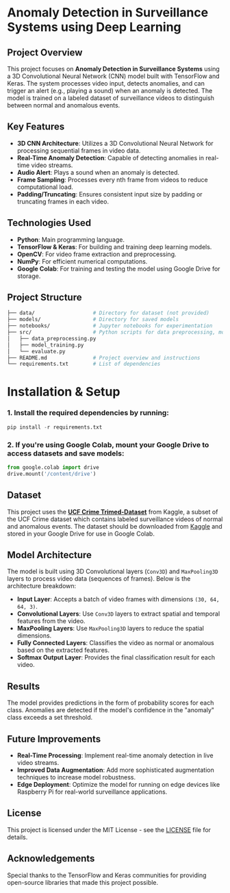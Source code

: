 # Anomaly Detection in Surveillance Systems using Deep Learning

## Project Overview
This project focuses on **Anomaly Detection in Surveillance Systems** using a 3D Convolutional Neural Network (CNN) model built with TensorFlow and Keras. The system processes video input, detects anomalies, and can trigger an alert (e.g., playing a sound) when an anomaly is detected. The model is trained on a labeled dataset of surveillance videos to distinguish between normal and anomalous events.

## Key Features
- **3D CNN Architecture**: Utilizes a 3D Convolutional Neural Network for processing sequential frames in video data.
- **Real-Time Anomaly Detection**: Capable of detecting anomalies in real-time video streams.
- **Audio Alert**: Plays a sound when an anomaly is detected.
- **Frame Sampling**: Processes every nth frame from videos to reduce computational load.
- **Padding/Truncating**: Ensures consistent input size by padding or truncating frames in each video.

## Technologies Used
- **Python**: Main programming language.
- **TensorFlow & Keras**: For building and training deep learning models.
- **OpenCV**: For video frame extraction and preprocessing.
- **NumPy**: For efficient numerical computations.
- **Google Colab**: For training and testing the model using Google Drive for storage.

## Project Structure
```bash
├── data/                   # Directory for dataset (not provided)
├── models/                 # Directory for saved models
├── notebooks/              # Jupyter notebooks for experimentation
├── src/                    # Python scripts for data preprocessing, model, and evaluation
│   ├── data_preprocessing.py
│   ├── model_training.py
│   └── evaluate.py
├── README.md               # Project overview and instructions
└── requirements.txt        # List of dependencies
```
# Installation & Setup

### 1. Install the required dependencies by running:
```python
pip install -r requirements.txt
```

### 2. If you're using Google Colab, mount your Google Drive to access datasets and save models:
```python
from google.colab import drive
drive.mount('/content/drive')
```
## Dataset
This project uses the **[UCF Crime Trimed-Dataset](https://www.kaggle.com/datasets/lokesh2610/trim-data)** from Kaggle, a subset of the UCF Crime dataset which contains labeled surveillance videos of normal and anomalous events. The dataset should be downloaded from [Kaggle](https://www.kaggle.com/) and stored in your Google Drive for use in Google Colab.

## Model Architecture

The model is built using 3D Convolutional layers (`Conv3D`) and `MaxPooling3D` layers to process video data (sequences of frames). Below is the architecture breakdown:

- **Input Layer**: Accepts a batch of video frames with dimensions `(30, 64, 64, 3)`.
- **Convolutional Layers**: Use `Conv3D` layers to extract spatial and temporal features from the video.
- **MaxPooling Layers**: Use `MaxPooling3D` layers to reduce the spatial dimensions.
- **Fully Connected Layers**: Classifies the video as normal or anomalous based on the extracted features.
- **Softmax Output Layer**: Provides the final classification result for each video.

## Results
The model provides predictions in the form of probability scores for each class. Anomalies are detected if the model's confidence in the "anomaly" class exceeds a set threshold.

## Future Improvements
- **Real-Time Processing**: Implement real-time anomaly detection in live video streams.
- **Improved Data Augmentation**: Add more sophisticated augmentation techniques to increase model robustness.
- **Edge Deployment**: Optimize the model for running on edge devices like Raspberry Pi for real-world surveillance applications.

## License
This project is licensed under the MIT License - see the [LICENSE](LICENSE) file for details.

## Acknowledgements
Special thanks to the TensorFlow and Keras communities for providing open-source libraries that made this project possible.

